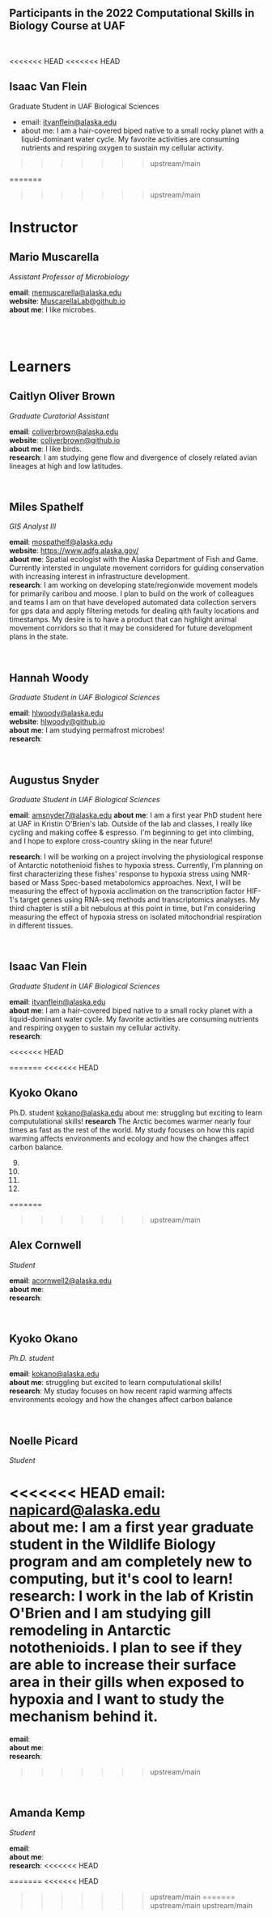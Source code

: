 ## Participants in the 2022 Computational Skills in Biology Course at UAF

<br>

<<<<<<< HEAD
<<<<<<< HEAD

## Isaac Van Flein
Graduate Student in UAF Biological Sciences
+ email: itvanflein@alaska.edu
+ about me: I am a hair-covered biped native to a small rocky planet with a liquid-dominant water 
cycle. My favorite activities are consuming nutrients and respiring oxygen to sustain my cellular 
activity. 
>>>>>>> upstream/main

  
=======
>>>>>>> upstream/main
# Instructor  
  
## Mario Muscarella 
*Assistant Professor of Microbiology* 

**email**: memuscarella@alaska.edu  
**website**: MuscarellaLab@github.io  
**about me**: I like microbes. 

<br><br>
  
# Learners

## Caitlyn Oliver Brown
*Graduate Curatorial Assistant*  

**email**: coliverbrown@alaska.edu  
**website**: coliverbrown@github.io  
**about me**: I like birds.  
**research**: I am studying gene flow and divergence of closely related avian lineages at high and low latitudes. 

<br>

## Miles Spathelf
*GIS Analyst III*

**email**: mospathelf@alaska.edu  
**website**: https://www.adfg.alaska.gov/  
**about me**: Spatial ecologist with the Alaska Department of Fish and Game. Currently intersted in ungulate movement corridors for guiding 
conservation with increasing interest in infrastructure development.   
**research**: I am working on developing state/regionwide movement models 
for primarily caribou and moose. I plan to build on the work of colleagues 
and teams I am on that have developed automated data collection servers 
for gps data and apply filtering metods for dealing qith faulty locations 
and timestamps. My desire is to have a product that can highlight animal 
movement corridors so that it may be considered for future development 
plans in the state.
 
  
<br>

## Hannah Woody
*Graduate Student in UAF Biological Sciences*

**email**: hlwoody@alaska.edu  
**website**: hlwoody@github.io  
**about me**: I am studying permafrost microbes!   
**research**:   
  
<br>
  

## Augustus Snyder 
*Graduate Student in UAF Biological Sciences*

**email**: amsnyder7@alaska.edu
**about me**: I am a first year PhD student here at UAF in Kristin O'Brien's lab. 
Outside of the lab and classes, I really like cycling and making 
coffee & espresso. I'm beginning to get into climbing, and I hope to 
explore cross-country skiing in the near future! 

**research**: I will be working on a project involving the physiological response of Antarctic notothenioid fishes to hypoxia stress. Currently, I'm planning on first characterizing these fishes' response to hypoxia stress using NMR-based or Mass Spec-based 
metabolomics approaches. Next, I will be measuring the effect of hypoxia acclimation on the transcription factor HIF-1's target genes using RNA-seq methods and transcriptomics analyses. My third chapter is still a bit nebulous at this point in time, but I'm considering measuring the effect of hypoxia stress on isolated mitochondrial respiration in different tissues.

  
<br>
  
## Isaac Van Flein
*Graduate Student in UAF Biological Sciences*

**email**: itvanflein@alaska.edu  
**about me**: I am a hair-covered biped native to a small rocky planet with a liquid-dominant water cycle. My favorite activities are consuming nutrients and respiring oxygen to sustain my cellular activity.   
**research**: 
  
<<<<<<< HEAD
<br>

=======
<<<<<<< HEAD
## Kyoko Okano
Ph.D. student
kokano@alaska.edu
about me: struggling but exciting to learn computulational skills! 
**research**
The Arctic becomes warmer nearly four times as fast as the rest of the world. My study focuses on how this rapid warming affects environments and ecology and how the changes affect carbon balance.
  
9. 
  
10.
  
11.
  
12.
=======
  <br>
>>>>>>> upstream/main

## Alex Cornwell
*Student*

**email**: acornwell2@alaska.edu  
**about me**:    
**research**: 

<br>


## Kyoko Okano 
*Ph.D. student*

**email**: kokano@alaska.edu  
**about me**: struggling but excited to learn computulational skills!   
**research**: My studay focuses on how recent rapid warming affects environments ecology and how the changes affect carbon balance


<br>

## Noelle Picard 
*Student*

<<<<<<< HEAD
**email**: napicard@alaska.edu    
**about me**: I am a first year graduate student in the Wildlife Biology program and am completely new to computing, but it's cool to learn!     
**research**: I work in the lab of Kristin O'Brien and I am studying gill remodeling in Antarctic notothenioids. I plan to see if they are able to increase their surface area in their gills when exposed to hypoxia and I want to study the mechanism behind it.
=======
**email**:    
**about me**:    
**research**: 
>>>>>>> upstream/main

<br>

## Amanda Kemp 
*Student*

**email**:    
**about me**:     
**research**: 
<<<<<<< HEAD

=======
<<<<<<< HEAD
>>>>>>> upstream/main
=======
>>>>>>> upstream/main
>>>>>>> upstream/main
